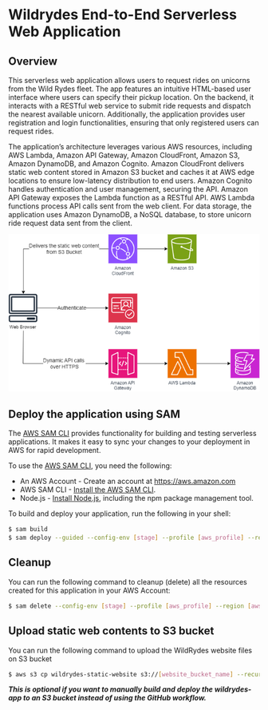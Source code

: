 # Wildrydes End-to-End Serverless Web Application

## Overview

This serverless web application allows users to request rides on unicorns from the Wild Rydes fleet. The app features an intuitive HTML-based user interface where users can specify their pickup location. On the backend, it interacts with a RESTful web service to submit ride requests and dispatch the nearest available unicorn. Additionally, the application provides user registration and login functionalities, ensuring that only registered users can request rides.

The application’s architecture leverages various AWS resources, including AWS Lambda, Amazon API Gateway, Amazon CloudFront, Amazon S3, Amazon DynamoDB, and Amazon Cognito. Amazon CloudFront delivers static web content stored in Amazon S3 bucket and caches it at AWS edge locations to ensure low-latency distribution to end users. Amazon Cognito handles authentication and user management, securing the API. Amazon API Gateway exposes the Lambda function as a RESTful API. AWS Lambda functions process API calls sent from the web client. For data storage, the application uses Amazon DynamoDB, a NoSQL database, to store unicorn ride request data sent from the client.

![image](./assets/wildrydes-diagram.png)

## Deploy the application using SAM

The [AWS SAM CLI](https://aws.amazon.com/serverless/sam/) provides functionality for building and testing serverless applications. It makes it easy to sync your changes to your deployment in AWS for rapid development.

To use the [AWS SAM CLI](https://aws.amazon.com/serverless/sam/), you need the following:

- An AWS Account - Create an account at https://aws.amazon.com
- AWS SAM CLI - [Install the AWS SAM CLI](https://docs.aws.amazon.com/serverless-application-model/latest/developerguide/serverless-sam-cli-install.html).
- Node.js - [Install Node.js](https://nodejs.org/en/), including the npm package management tool.

To build and deploy your application, run the following in your shell:

```bash
$ sam build
$ sam deploy --guided --config-env [stage] --profile [aws_profile] --region [aws_region]
```

## Cleanup

You can run the following command to cleanup (delete) all the resources created for this application in your AWS Account:

```bash
$ sam delete --config-env [stage] --profile [aws_profile] --region [aws_region]
```

## Upload static web contents to S3 bucket

You can run the following command to upload the WildRydes website files on S3 bucket

```bash
$ aws s3 cp wildrydes-static-website s3://[website_bucket_name] --recursive --profile [aws_profile] --region [aws_region]
```

**_This is optional if you want to manually build and deploy the wildrydes-app to an S3 bucket instead of using the GitHub workflow._**
